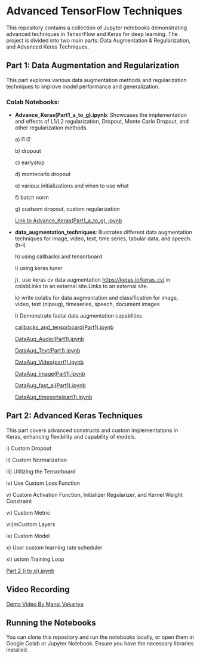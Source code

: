 # Advanced TensorFlow Techniques

This repository contains a collection of Jupyter notebooks demonstrating advanced techniques in TensorFlow and Keras for deep learning. The project is divided into two main parts: Data Augmentation & Regularization, and Advanced Keras Techniques.

## Part 1: Data Augmentation and Regularization

This part explores various data augmentation methods and regularization techniques to improve model performance and generalization.

### Colab Notebooks:


- **Advance_Keras(Part1_a_to_g).ipynb**: Showcases the implementation and effects of L1/L2 regularization, Dropout, Monte Carlo Dropout, and other regularization methods.

  a) l1 l2
  
  b) dropout
  
  c) earlystop
  
  d) montecarlo dropout
  
  e) various initializations and when to use what
  
  f) batch norm
  
  g) custsom dropout, custom regularization
  
    [ Link to Advance_Keras(Part1_a_to_g). ipynb](https://colab.research.google.com/drive/13iGmOqX25y2t_04GJLDmaCJypSgmKRLD?usp=sharing)
  
- **data_augmentation_techniques**: Illustrates different data augmentation techniques for image, video, text, time series, tabular data, and speech.(h-l)

  h) using callbacks and tensorboard

  i) using keras tuner
  
  j)_ use keras cv data augmentation https://keras.io/keras_cv/ in colabLinks to an external site.Links to an external site.
  
  k) write colabs for data augmentation and classification  for image, video, text (nlpaug), timeseries, speech, document images 
  
  l) Demonstrate fastai data augmentation capablities 

  
    [callbacks_and_tensorboard(Part1).ipynb](https://colab.research.google.com/drive/1NdTXyF7uz9W-Fg1ivCD1an_WhhWJ2NI0?usp=sharing)
    
    [DataAug_Audio(Part1).ipynb](https://colab.research.google.com/drive/1vNXbPOfnX9K-SZcBFpcPQopj09BphcXJ?usp=sharing)
    
    [DataAug_Text(Part1).ipynb](https://colab.research.google.com/drive/1zGuNg1epw53usALPdCuGaXWAb7S1a4sh?usp=sharing)
    
    [DataAug_Video(part1).ipynb](https://colab.research.google.com/drive/10W6uTGafyIrZ9DEVMnCJ5cBNfpAuciDj?usp=sharing)
    
    [DataAug_image(Part1).ipynb](https://colab.research.google.com/drive/19FQvxNMF6CpardHLJLNGngkQ1nyGq71i?usp=sharing)
    
    [DataAug_fast_ai(Part1).ipynb](https://colab.research.google.com/drive/1AZ00ujlz2eR8yHbE-YEYOCURykdleBHt?usp=sharing)

    [DataAug_timeseris(part1).ipynb](https://colab.research.google.com/drive/1r0Jfm41mjBLcCjBtD6SJccksblAEIblL?usp=sharing)

  
## Part 2: Advanced Keras Techniques

This part covers advanced constructs and custom implementations in Keras, enhancing flexibility and capability of models.

i) Custom Dropout

ii) Custom Normalization

iii) Utilizing the Tensorboard

iv) Use Custom Loss Function

v) Custom Activation Function, Initializer Regularizer, and Kernel Weight Constraint

vi) Custom Metric

vii)mCustom Layers

ix) Custom Model

x) User custom learning rate scheduler

xi) ustom Training Loop


  [Part 2 (i to xi).ipynb](https://colab.research.google.com/drive/1M-zzcnhRbsrJhYW4GOYfylfKdPfe7CZ-?usp=sharing)
  
## Video Recording

[Demo Video By Mansi Vekariya ](https://www.youtube.com/)


## Running the Notebooks

You can clone this repository and run the notebooks locally, or open them in Google Colab or Jupyter Notebook. Ensure you have the necessary libraries installed.
